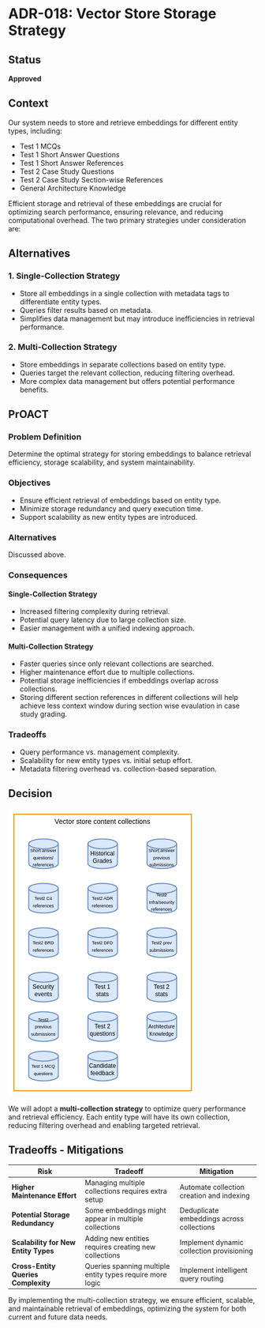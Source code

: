 # ADR-018: Vector Store Storage Strategy

## Status
**Approved**

## Context
Our system needs to store and retrieve embeddings for different entity types, including:
- Test 1 MCQs
- Test 1 Short Answer Questions
- Test 1 Short Answer References
- Test 2 Case Study Questions
- Test 2 Case Study Section-wise References
- General Architecture Knowledge

Efficient storage and retrieval of these embeddings are crucial for optimizing search performance, ensuring relevance, and reducing computational overhead. The two primary strategies under consideration are:

## Alternatives
### 1. Single-Collection Strategy
- Store all embeddings in a single collection with metadata tags to differentiate entity types.
- Queries filter results based on metadata.
- Simplifies data management but may introduce inefficiencies in retrieval performance.

### 2. Multi-Collection Strategy
- Store embeddings in separate collections based on entity type.
- Queries target the relevant collection, reducing filtering overhead.
- More complex data management but offers potential performance benefits.

## PrOACT
### Problem Definition
Determine the optimal strategy for storing embeddings to balance retrieval efficiency, storage scalability, and system maintainability.

### Objectives
- Ensure efficient retrieval of embeddings based on entity type.
- Minimize storage redundancy and query execution time.
- Support scalability as new entity types are introduced.

### Alternatives
Discussed above.

### Consequences
#### Single-Collection Strategy
- Increased filtering complexity during retrieval.
- Potential query latency due to large collection size.
- Easier management with a unified indexing approach.

#### Multi-Collection Strategy
- Faster queries since only relevant collections are searched. 
- Higher maintenance effort due to multiple collections.
- Potential storage inefficiencies if embeddings overlap across collections.
- Storing different section references in different collections will help achieve less context window during section wise evaulation in case study grading.

### Tradeoffs
- Query performance vs. management complexity.
- Scalability for new entity types vs. initial setup effort.
- Metadata filtering overhead vs. collection-based separation.

## Decision

![vector store collections](../assets/vector-store-collections.drawio.png)

We will adopt a **multi-collection strategy** to optimize query performance and retrieval efficiency. Each entity type will have its own collection, reducing filtering overhead and enabling targeted retrieval.

## Tradeoffs - Mitigations
| **Risk** | **Tradeoff** | **Mitigation** |
|----------------------------------------|-------------------------------------------------|--------------------------------------------|
| **Higher Maintenance Effort** | Managing multiple collections requires extra setup | Automate collection creation and indexing |
| **Potential Storage Redundancy** | Some embeddings might appear in multiple collections | Deduplicate embeddings across collections |
| **Scalability for New Entity Types** | Adding new entities requires creating new collections | Implement dynamic collection provisioning |
| **Cross-Entity Queries Complexity** | Queries spanning multiple entity types require more logic | Implement intelligent query routing |

By implementing the multi-collection strategy, we ensure efficient, scalable, and maintainable retrieval of embeddings, optimizing the system for both current and future data needs.